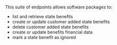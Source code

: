 This suite of endpoints allows software packages to:
- list and retrieve state benefits
- create or update customer added state benefits
- delete customer added state benefits
- create or update benefits financial data
- mark a state benefit as ignored